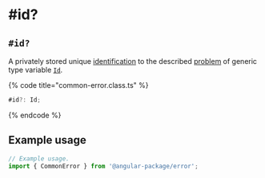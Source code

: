 # #id?

## `#id?`

A privately stored unique [identification](../../../getting-started/basic-concepts.md#identification) to the described [problem](../../../getting-started/basic-concepts.md#problem) of generic type variable [`Id`](../../generic-type-variables.md#wrap-opening).

{% code title="common-error.class.ts" %}
```typescript
#id?: Id;
```
{% endcode %}

## Example usage

```typescript
// Example usage.
import { CommonError } from '@angular-package/error'; 


```
